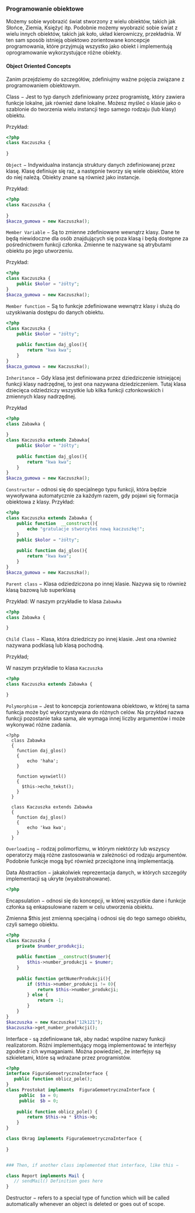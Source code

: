 ### Programowanie obiektowe
Możemy sobie wyobrazić świat stworzony z wielu obiektów, takich jak Słońce, Ziemia, Księżyć itp.
Podobnie możemy wyobrazić sobie świat z wielu innych obiektów, takich jak koło, układ kierowniczy, przekładnia. W ten sam sposób istnieją obiektowo zorientowane koncepcje programowania, które przyjmują wszystko jako obiekt i implementują oprogramowanie wykorzystujące różne obiekty.

#### Object Oriented Concepts

Zanim przejdziemy do szczegółów, zdefiniujmy ważne pojęcia związane z programowaniem obiektowym.

Class − Jest to typ danych zdefiniowany przez programistę, który zawiera funkcje lokalne, jak również dane lokalne. Możesz myśleć o klasie jako o szablonie do tworzenia wielu instancji tego samego rodzaju (lub klasy) obiektu.

Przykład:
```php
<?php 
class Kaczuszka {
    
}
```

```Object``` − Indywidualna instancja struktury danych zdefiniowanej przez klasę. Klasę definiuje się raz, a następnie tworzy się wiele obiektów, które do niej należą. Obiekty znane są również jako instancje.

Przykład:
```php
<?php 
class Kaczuszka {
    
}
$kacza_gumowa = new Kaczuszka();
```

```Member Variable``` − Są to zmienne zdefiniowane wewnątrz klasy. Dane te będą niewidoczne dla osób znajdujących się poza klasą i będą dostępne za pośrednictwem funkcji członka. Zmienne te nazywane są atrybutami obiektu po jego utworzeniu.

Przykład:
```php
<?php 
class Kaczuszka {
    public $kolor = "żółty"; 
}
$kacza_gumowa = new Kaczuszka();
```

```Member function``` −  Są to funkcje zdefiniowane wewnątrz klasy i służą do uzyskiwania dostępu do danych obiektu.

```php
<?php 
class Kaczuszka {
    public $kolor = "żółty"; 
    
    public function daj_glos(){
        return "kwa kwa";
    }
}
$kacza_gumowa = new Kaczuszka();
```

```Inheritance``` − Gdy klasa jest definiowana przez dziedziczenie istniejącej funkcji klasy nadrzędnej, to jest ona nazywana dziedziczeniem. Tutaj klasa dziecięca odziedziczy wszystkie lub kilka funkcji członkowskich i zmiennych klasy nadrzędnej.

Przykład
```php
<?php 
class Zabawka {
    
}
class Kaczuszka extends Zabawka{
    public $kolor = "żółty"; 
    
    public function daj_glos(){
        return "kwa kwa";
    }
}
$kacza_gumowa = new Kaczuszka();
```


```Constructor``` − odnosi się do specjalnego typu funkcji, która będzie wywoływana automatycznie za każdym razem, gdy pojawi się formacja obiektowa z klasy.
Przykład: 
```php
<?php
class Kaczuszka extends Zabawka {
    public function  __construct(){
        echo "gratulacje stworzyłeś nową kaczuszkę!";
    }
    public $kolor = "żółty"; 
    
    public function daj_glos(){
        return "kwa kwa";
    }
}
$kacza_gumowa = new Kaczuszka();
```



```Parent class``` − Klasa odziedziczona po innej klasie. Nazywa się to również klasą bazową lub superklasą

Przykład:
W naszym przykładie to klasa ```Zabawka```

```php
<?php 
class Zabawka {

}
```
```Child Class``` − Klasa, która dziedziczy po innej klasie. Jest ona również nazywana podklasą lub klasą pochodną.

Przykład;

W naszym przykładie to klasa ```Kaczuszka```
```php
<?php 
class Kaczuszka extends Zabawka {

}
```


```Polymorphism``` − Jest to koncepcja zorientowana obiektowo, w której ta sama funkcja może być wykorzystywana do różnych celów. Na przykład nazwa funkcji pozostanie taka sama, ale wymaga innej liczby argumentów i może wykonywać różne zadania.
```<?php
<?php
  class Zabawka 
  {
    function daj_glos()
    {
        echo 'haha';
    }

    function wyswietl()
    {
      $this->echo_tekst();
    }
  }      
  
  class Kaczuszka extends Zabawka
  {
    function daj_glos()
    {
        echo 'kwa kwa';
    }
  }      
```


```Overloading``` − rodzaj polimorfizmu, w którym niektórzy lub wszyscy operatorzy mają różne zastosowania w zależności od rodzaju argumentów. Podobnie funkcje mogą być również przeciążone inną implementacją.

Data Abstraction − jakakolwiek reprezentacja danych, w których szczegóły implementacji są ukryte (wyabstrahowane).
```php
<?php

```

Encapsulation − odnosi się do koncepcji, w której wszystkie dane i funkcje członka są enkapsulowane razem w celu utworzenia obiektu.

Zmienna $this jest zmienną specjalną i odnosi się do tego samego obiektu, czyli samego obiektu.


```php
<?php
class Kaczuszka {
    private $number_produkcji; 
    
    public function __construct($numer){
        $this->number_produkcji = $numer;
    }
    
    public function getNumerProdukcji(){
        if ($this->number_produkcji != 0){ 
            return $this->number_produkcji;
        } else {
            return -1;
        }
    }
}
$kaczuszka = new Kaczuszka("12k121");
$kaczuszka->get_number_produkcji();
```

Interface - są zdefiniowane tak, aby nadać wspólne nazwy funkcji realizatorom. Różni implementujący mogą implementować te interfejsy zgodnie z ich wymaganiami. Można powiedzieć, że interfejsy są szkieletami, które są wdrażane przez programistów.
```php
<?php
interface FiguraGemoetrycznaInterface {
   public function oblicz_pole();
}
class Prostokat implements  FiguraGemoetrycznaInterface {
     public  $a = 0;
     public  $b = 0; 
   
    public function oblicz_pole() {
        return $this->a * $this->b;
    }
}

class Okrag implements FiguraGemoetrycznaInterface {
    
}


### Then, if another class implemented that interface, like this −

class Report implements Mail {
   // sendMail() Definition goes here
}
```

Destructor − refers to a special type of function which will be called automatically whenever an object is deleted or goes out of scope.
